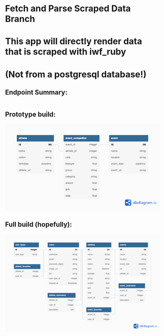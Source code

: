 
# Fetch and Parse Scraped Data Branch
# This app will directly render data that is scraped with iwf_ruby 
# (Not from a postgresql database!)


## Endpoint Summary:
```

```

## Prototype build:
![ERD 1](./public/twler_backend_prototype.png)

## Full build (hopefully): 
![ERD 2](./public/twler_backend2.png)

